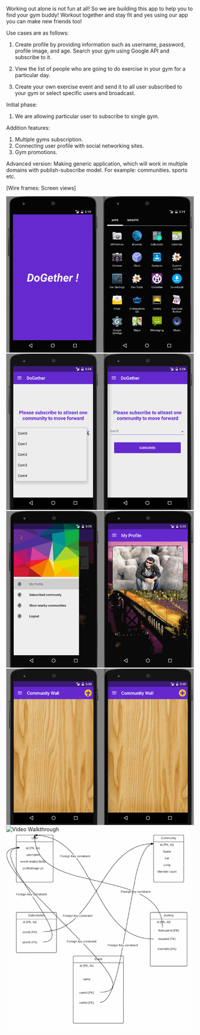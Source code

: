 
Working out alone is not fun at all!  So we are building this app to help you to find your gym buddy! Workout together and stay fit and yes using our app you can make new friends too!

Use cases are as follows:
1.	Create profile by providing information such as username, password, profile image, and age.
Search your gym using Google API and subscribe to it.

2.	View the list of people who are going to do exercise in your gym for a particular day.
3.	Create your own exercise event and send it to all user subscribed to your gym or select specific users and broadcast.

Initial phase:
1.	We are allowing particular user to subscribe to single gym.

Addition features:        
1.	Multiple gyms subscription.
2.	Connecting user profile with social networking sites.
3.	Gym promotions.

Advanced version:
Making generic application, which will work in multiple domains with publish-subscribe model. For example: communities. sports etc.



[Wire frames: Screen views]

![Video Walkthrough](project1.gif)
![Video Walkthrough](project2.gif)
![Video Walkthrough](project3.gif)
![Video Walkthrough](project4.gif)
![Video Walkthrough](project7.gif)
![DB schema](androidProjectDBSchema.png)
